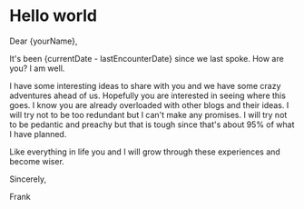 <!--
template = post
title = Hello world
-->

# Hello world

Dear {yourName},

It's been {currentDate - lastEncounterDate} since we last spoke. How are you? I am well.

I have some interesting ideas to share with you and we have some crazy adventures ahead of us. Hopefully you are interested in seeing where this goes. I know you are already overloaded with other blogs and their ideas. I will try not to be too redundant but I can't make any promises. I will try not to be pedantic and preachy but that is tough since that's about 95% of what I have planned.

Like everything in life you and I will grow through these experiences and become wiser.

Sincerely, 

Frank